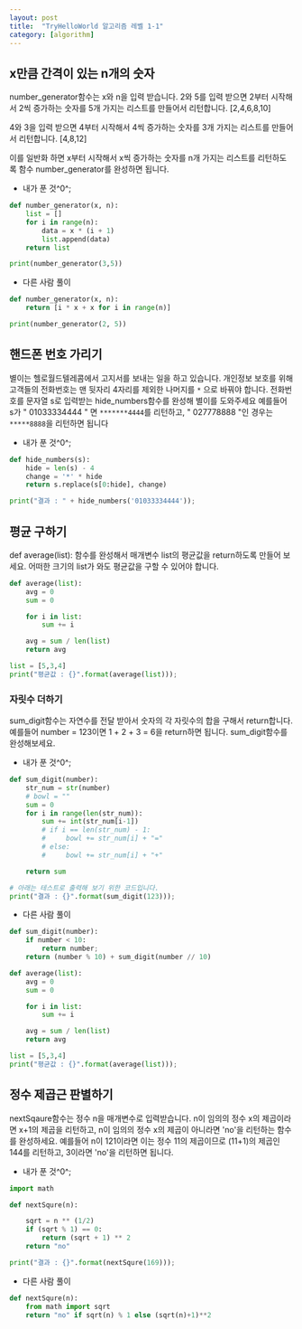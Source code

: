 ```yaml
---
layout: post
title:  "TryHelloWorld 알고리즘 레벨 1-1"
category: [algorithm]
---
```


## **x만큼 간격이 있는 n개의 숫자**

number_generator함수는 x와 n을 입력 받습니다.
2와 5를 입력 받으면 2부터 시작해서 2씩 증가하는 숫자를 5개 가지는 리스트를 만들어서 리턴합니다.
[2,4,6,8,10]

4와 3을 입력 받으면 4부터 시작해서 4씩 증가하는 숫자를 3개 가지는 리스트를 만들어서 리턴합니다.
[4,8,12]

이를 일반화 하면 x부터 시작해서 x씩 증가하는 숫자를 n개 가지는 리스트를 리턴하도록 함수 number_generator를 완성하면 됩니다.

- 내가 푼 것^0^;

```python
def number_generator(x, n):
    list = []
    for i in range(n):
        data = x * (i + 1)
        list.append(data)
    return list

print(number_generator(3,5))
```

- 다른 사람 풀이

```python
def number_generator(x, n):
    return [i * x + x for i in range(n)]

print(number_generator(2, 5))
```



## **핸드폰 번호 가리기**

별이는 헬로월드텔레콤에서 고지서를 보내는 일을 하고 있습니다. 개인정보 보호를 위해 고객들의 전화번호는 맨 뒷자리 4자리를 제외한 나머지를 ` * ` 으로 바꿔야 합니다.
전화번호를 문자열 s로 입력받는 hide_numbers함수를 완성해 별이를 도와주세요
예를들어 s가 " 01033334444 " 면 ` *******4444 `를 리턴하고, " 027778888 "인 경우는 ` *****8888 `을 리턴하면 됩니다

- 내가 푼 것^0^;

```python
def hide_numbers(s):
    hide = len(s) - 4
    change = '*' * hide
    return s.replace(s[0:hide], change)

print("결과 : " + hide_numbers('01033334444'));
```



## **평균 구하기**

def average(list):
함수를 완성해서 매개변수 list의 평균값을 return하도록 만들어 보세요.
어떠한 크기의 list가 와도 평균값을 구할 수 있어야 합니다.

```python
def average(list):
    avg = 0
    sum = 0

    for i in list:
    	sum += i

    avg = sum / len(list)
    return avg

list = [5,3,4]
print("평균값 : {}".format(average(list)));
```

### 자릿수 더하기
sum_digit함수는 자연수를 전달 받아서 숫자의 각 자릿수의 합을 구해서 return합니다.
예를들어 number = 123이면 1 + 2 + 3 = 6을 return하면 됩니다.
sum_digit함수를 완성해보세요.

- 내가 푼 것^0^;

```python
def sum_digit(number):
    str_num = str(number)
    # bowl = ""
    sum = 0
    for i in range(len(str_num)):
        sum += int(str_num[i-1])
        # if i == len(str_num) - 1:
        #     bowl += str_num[i] + "="
        # else:
        #     bowl += str_num[i] + "+"

    return sum

# 아래는 테스트로 출력해 보기 위한 코드입니다.
print("결과 : {}".format(sum_digit(123)));
```

- 다른 사람 풀이

```python
def sum_digit(number):
    if number < 10:
        return number;
    return (number % 10) + sum_digit(number // 10)
```

```python
def average(list):
    avg = 0
    sum = 0

    for i in list:
    	sum += i

    avg = sum / len(list)
    return avg

list = [5,3,4]
print("평균값 : {}".format(average(list)));
```



## **정수 제곱근 판별하기**

nextSqaure함수는 정수 n을 매개변수로 입력받습니다.
n이 임의의 정수 x의 제곱이라면 x+1의 제곱을 리턴하고, n이 임의의 정수 x의 제곱이 아니라면 'no'을 리턴하는 함수를 완성하세요.
예를들어 n이 121이라면 이는 정수 11의 제곱이므로 (11+1)의 제곱인 144를 리턴하고, 3이라면 'no'을 리턴하면 됩니다.

- 내가 푼 것^0^;

```python
import math

def nextSqure(n):

    sqrt = n ** (1/2)
    if (sqrt % 1) == 0:
        return (sqrt + 1) ** 2
    return "no"

print("결과 : {}".format(nextSqure(169)));
```

- 다른 사람 풀이

```python
def nextSqure(n):
    from math import sqrt
    return "no" if sqrt(n) % 1 else (sqrt(n)+1)**2
```
